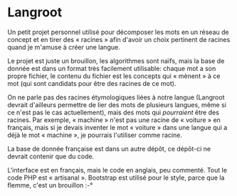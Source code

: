 # Langroot

Un petit projet personnel utilisé pour décomposer les mots en un réseau de
concept et en tirer des « racines » afin d'avoir un choix pertinent de racines
quand je m'amuse à créer une langue.

Le projet est juste un brouillon, les algorithmes sont naïfs, mais la base de
donnée est dans un format très facilement utilisable: chaque mot a son propre
fichier, le contenu du fichier est les concepts qui « mènent » à ce mot (qui
sont candidats pour être des racines de ce mot).

On ne parle pas des racines étymologiques liées à notre langue (Langroot
devrait d'ailleurs permettre de lier des mots de plusieurs langues, même si ce
n'est pas le cas actuellement), mais des mots qui _pourraient_ être des
racines. Par exemple, « machine » n'est pas une racine de « voiture » en
français, mais si je devais inventer le mot « voiture » dans une langue qui a
déjà le mot « machine », je pourrais l'utiliser comme racine.

La base de donnée française est dans un autre dépôt, ce dépôt-ci ne devrait
contenir que du code.

L'interface est en français, mais le code en anglais, peu commenté. Tout le
code PHP est « artisanal ». Bootstrap est utilisé pour le style, parce que la
flemme, c'est un brouillon :-°

